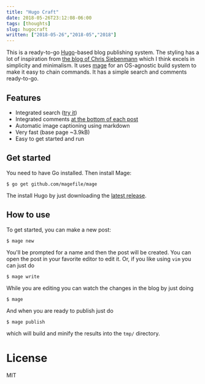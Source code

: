 ```yaml
---
title: "Hugo Craft"
date: 2018-05-26T23:12:08-06:00
tags: [thoughts]
slug: hugocraft
written: ["2018-05-26","2018-05","2018"]
---
```


This is a ready-to-go [Hugo](https://gohugo.io/)-based blog publishing system. The styling has a lot of inspiration from [the blog of Chris Siebenmann](https://utcc.utoronto.ca/~cks/space/blog/BlogGenesis) which I think excels in simplicity and minimalism. It uses [mage](https://github.com/magefile/mage) for an OS-agnostic build system to make it easy to chain commands. It has a simple search and comments ready-to-go.

## Features

- Integrated search ([try it](https://hugocraft.schollz.com/search/?s=cat))
- Integrated comments [at the bottom of each post](https://hugocraft.schollz.com/my-first-post/)
- Automatic image captioning using markdown
- Very fast (base page ~3.9kB)
- Easy to get started and run

## Get started

You need to have Go installed. Then install Mage:

```
$ go get github.com/magefile/mage
```

The install Hugo by just downloading the [latest release](https://github.com/gohugoio/hugo/releases/latest).

## How to use

To get started, you can make a new post:

```
$ mage new
```

You'll be prompted for a name and then the post will be created. You can open the post in your favorite editor to edit it. Or, if you like using `vim` you can just do 

```
$ mage write
```

While you are editing you can watch the changes in the blog by just doing

```
$ mage
```

And when you are ready to publish just do

```
$ mage publish
```

which will build and minify the results into the `tmp/` directory.

# License

MIT